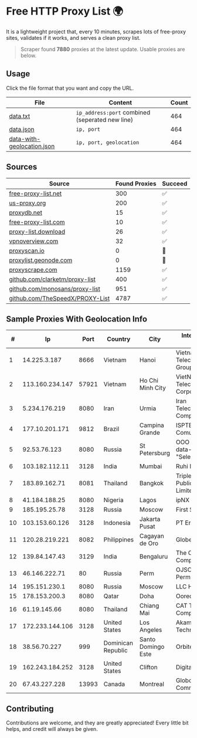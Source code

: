 
# Free HTTP Proxy List 🌍

It is a lightweight project that, every 10 minutes, scrapes lots of free-proxy sites, validates if it works, and serves a clean proxy list.


> Scraper found **7880** proxies at the latest update. Usable proxies are below.

## Usage

Click the file format that you want and copy the URL.


|File|Content|Count|
|----|-------|-----|
|[data.txt](https://raw.githubusercontent.com/themiralay/Proxy-List-World/master/data.txt)|`ip_address:port` combined (seperated new line)|464|
|[data.json](https://raw.githubusercontent.com/themiralay/Proxy-List-World/master/data.json)|`ip, port`|464|
|[data-with-geolocation.json](https://raw.githubusercontent.com/themiralay/Proxy-List-World/master/data-with-geolocation.json)|`ip, port, geolocation`|464|

## Sources

|Source|Found Proxies|Succeed|
|------|-------------|-------|
|[free-proxy-list.net](https://free-proxy-list.net)|300|✅|
|[us-proxy.org](https://www.us-proxy.org)|200|✅|
|[proxydb.net](http://proxydb.net)|15|✅|
|[free-proxy-list.com](https://free-proxy-list.com/?page=&port=&type%5B%5D=http&type%5B%5D=https&up_time=0&search=Search)|10|✅|
|[proxy-list.download](https://www.proxy-list.download/HTTP)|26|✅|
|[vpnoverview.com](https://vpnoverview.com/privacy/anonymous-browsing/free-proxy-servers)|32|✅|
|[proxyscan.io](https://www.proxyscan.io)|0|🚫|
|[proxylist.geonode.com](https://proxylist.geonode.com/api/proxy-list?limit=300&page=1&sort_by=lastChecked&sort_type=desc&protocols=http,https)|0|🚫|
|[proxyscrape.com](https://api.proxyscrape.com/v2/?request=displayproxies&protocol=http&timeout=10000&country=all&ssl=all&anonymity=all)|1159|✅|
|[github.com/clarketm/proxy-list](https://raw.githubusercontent.com/clarketm/proxy-list/master/proxy-list-raw.txt)|400|✅|
|[github.com/monosans/proxy-list](https://raw.githubusercontent.com/monosans/proxy-list/main/proxies/http.txt)|951|✅|
|[github.com/TheSpeedX/PROXY-List](https://raw.githubusercontent.com/TheSpeedX/PROXY-List/master/http.txt)|4787|✅|


## Sample Proxies With Geolocation Info

|#|Ip|Port|Country|City|Internet Service Provider|
|-|--|----|-------|----|-------------------------|
|1|14.225.3.187|8666|Vietnam|Hanoi|Vietnam Posts and Telecommunications Group|
|2|113.160.234.147|57921|Vietnam|Ho Chi Minh City|VietNam Post and Telecom Corporation|
|3|5.234.176.219|8080|Iran|Urmia|Iran Telecommunication Company PJS|
|4|177.10.201.171|9812|Brazil|Campina Grande|ISPTEC Sistemas de Comunicação Eireli|
|5|92.53.76.123|8080|Russia|St Petersburg|OOO "Network of data-centers "Selectel"|
|6|103.182.112.11|3128|India|Mumbai|Ruhi Infotech|
|7|183.89.162.71|8081|Thailand|Bangkok|Triple T Broadband Public Company Limited|
|8|41.184.188.25|8080|Nigeria|Lagos|ipNX Nigeria Limited|
|9|185.195.25.78|3128|Russia|Moscow|First Server Limited|
|10|103.153.60.126|3128|Indonesia|Jakarta Pusat|PT Era Awan Digital|
|11|120.28.219.221|8082|Philippines|Cagayan de Oro|Globe Telecom|
|12|139.84.147.43|3129|India|Bengaluru|The Constant Company, LLC|
|13|46.146.222.71|80|Russia|Perm|OJSC "ER-Telecom" Perm'|
|14|195.151.230.1|8080|Russia|Moscow|LLC Home Me MC|
|15|178.153.200.3|8080|Qatar|Doha|Ooredoo-MBB|
|16|61.19.145.66|8080|Thailand|Chiang Mai|CAT Telecom Public Company Limited|
|17|172.233.144.106|3128|United States|Los Angeles|Akamai Technologies, Inc.|
|18|38.56.70.227|999|Dominican Republic|Santo Domingo Este|Orbitek SRL|
|19|162.243.184.252|3128|United States|Clifton|DigitalOcean, LLC|
|20|67.43.227.228|13993|Canada|Montreal|GloboTech Communications|



## Contributing

Contributions are welcome, and they are greatly appreciated! Every
little bit helps, and credit will always be given.

